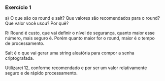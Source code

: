 ### Exercício 1

a) O que são os round e salt? Que valores são recomendados para o round? Que valor você usou? Por quê?

R: Round é custo, que vai definir o nível de segurança, quanto maior esse número, mais seguro é.
Porém quanto maior for o round, maior é o tempo de processamento. 

Salt é o que vai gerar uma string aleatória para compor a senha criptografada. 

Utilizarei 12, conforme recomendado e por ser um valor relativamente seguro e de rápido processamento. 
